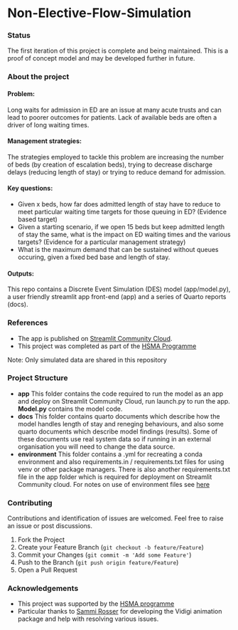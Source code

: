 # Non-Elective-Flow-Simulation

### Status
The first iteration of this project is complete and being maintained. This is a proof of concept model and may be developed further in future.

### About the project
#### Problem: 
Long waits for admission in ED are an issue at many acute trusts and can lead to poorer outcomes for patients. Lack of available beds are often a driver of long waiting times.
#### Management strategies: 
The strategies employed to tackle this problem are increasing the number of beds (by creation of escalation beds), trying to decrease discharge delays (reducing length of stay) or trying to reduce demand for admission. 
#### Key questions:
* Given x beds, how far does admitted length of stay have to reduce to meet particular waiting time targets for those queuing in ED? (Evidence based target)
* Given a starting scenario, if we open 15 beds but keep admitted length of stay the same, what is the impact on ED waiting times and the various targets? (Evidence for a particular management strategy)
* What is the maximum demand that can be sustained without queues occuring, given a fixed bed base and length of stay.
#### Outputs:
This repo contains a Discrete Event Simulation (DES) model (app/model.py), a user friendly streamlit app front-end (app) and a series of Quarto reports (docs). 

### References
* The app is published on [Streamlit Community Cloud](https://non-elective-flow-simulation-coch.streamlit.app/).
* This project was completed as part of the [HSMA Programme](https://hsma.co.uk/previous_projects/hsma_6/H6_6001_DES_modelling_non_elective_flow/index.html)

Note: Only simulated data are shared in this repository

### Project Structure

* **app**  This folder contains the code required to run the model as an app and deploy on Streamlit Community Cloud, run launch.py to run the app. **Model.py** contains the model code.
* **docs** This folder contains quarto documents which describe how the model handles length of stay and reneging behaviours, and also some quarto documents which describe model findings (results). Some of these documents use real system data so if running in an external organisation you will need to change the data source.
* **environment** This folder contains a .yml for recreating a conda environment and also requirements.in / requirements.txt files for using venv or other package managers. There is also another requirements.txt file in the app folder which is required for deployment on Streamlit Community cloud. For notes on use of environment files see [here](https://github.com/Countess-of-Chester-Hospital-NHS-FT/Python-Environment-Notes)

### Contributing
Contributions and identification of issues are welcomed. Feel free to raise an issue or post discussions.

1. Fork the Project
2. Create your Feature Branch (`git checkout -b feature/Feature`)
3. Commit your Changes (`git commit -m 'Add some Feature'`)
4. Push to the Branch (`git push origin feature/Feature`)
5. Open a Pull Request

### Acknowledgements
* This project was supported by the [HSMA programme](https://hsma.co.uk/)
* Particular thanks to [Sammi Rosser](https://github.com/Bergam0t) for developing the Vidigi animation package and help with resolving various issues.
